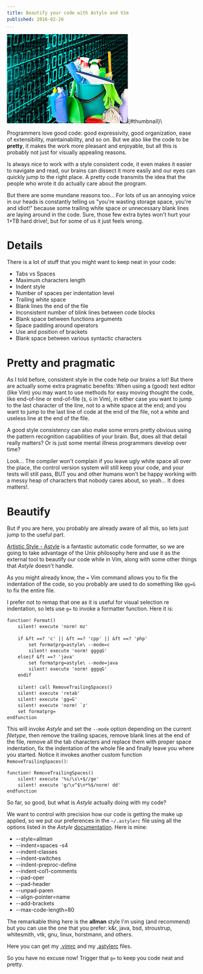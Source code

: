 ```yaml
---
title: Beautify your code with Astyle and Vim
published: 2016-02-26
...
```


![](/img/astyle/thumbnail.png){#thumbnail}\

Programmers love good code: good expressivity, good organization, ease of
extensibility, maintainability, and so on. But we also like the code to be
**pretty**, it makes the work more pleasant and enjoyable, but all this is
probably not just for visually appealing reasons.

Is always nice to work with a style consistent code, it even makes it easier to
navigate and read, our brains can dissect it more easily and our eyes can
quickly jump to the right place. A pretty code transmits the idea that the
people who wrote it do actually care about the program.

But there are some mundane reasons too... For lots of us an annoying voice in
our heads is constantly telling us "you're wasting storage space, you're and
idiot!" because some trailing white space or unnecessary blank lines are laying
around in the code. Sure, those few extra bytes won't hurt your 1+TB hard
drive!, but for some of us it just feels wrong.

<!--more-->

# Details

There is a lot of stuff that you might want to keep neat in your code:

* Tabs vs Spaces
* Maximum characters length
* Indent style
* Number of spaces per indentation level
* Trailing white space
* Blank lines the end of the file
* Inconsistent number of blink lines between code blocks
* Blank space between functions arguments
* Space padding around operators
* Use and position of brackets
* Blank space between various syntactic characters


# Pretty and pragmatic

As I told before, consistent style in the code help our brains a lot! But there
are actually some extra pragmatic benefits: When using a (good) text editor
(like Vim) you may want to use methods for easy moving thought the code, like
end-of-line or end-of-file (`$`, `G` in Vim), in either case you want to jump to
the last character of the line, not to a white space at the end; and you want to
jump to the last line of code at the end of the file, not a white and useless
line at the end of the file.

A good style consistency can also make some errors pretty obvious using the
pattern recognition capabilities of your brain. But, does all that detail really
matters? Or is just some mental illness programmers develop over time?

Look... The compiler won't complain if you leave ugly white space all over the
place, the control version system will still keep your code, and your tests will
still pass, BUT you and other humans won't be happy working with a messy heap of
characters that nobody cares about, so yeah... It does matters!.


# Beautify

But if you are here, you probably are already aware of all this, so lets just
jump to the useful part.

[Artistic Style - Astyle](http://astyle.sourceforge.net/) is a fantastic
automatic code formatter, so we are going to take advantage of the Unix
philosophy here and use it as the external tool to beautify our code while in
Vim, along with some other things that *Astyle* doesn't handle.

As you might already know, the `=` Vim command allows you to fix the indentation
of the code, so you probably are used to do something like `gg=G` to fix the
entire file.

I prefer not to remap that one as it is useful for visual selection re
indentation, so lets use `g=` to invoke a formatter function. Here it is:

```vim
function! Format()
    silent! execute 'norm! mz'

    if &ft ==? 'c' || &ft ==? 'cpp' || &ft ==? 'php'
        set formatprg=astyle\ --mode=c
        silent! execute 'norm! gggqG'
    elseif &ft ==? 'java'
        set formatprg=astyle\ --mode=java
        silent! execute 'norm! gggqG'
    endif

    silent! call RemoveTrailingSpaces()
    silent! execute 'retab'
    silent! execute 'gg=G'
    silent! execute 'norm! `z'
    set formatprg=
endfunction
```


This will invoke *Astyle* and set the `--mode` option depending on the current
*filetype*, then remove the trailing spaces, remove blank lines at the end of
the file, remove all the tab characters and replace them with proper space
indentation, fix the indentation of the whole file and finally leave you where
you started. Notice it invokes another custom function `RemoveTrailingSpaces()`:

```vim
function! RemoveTrailingSpaces()
    silent! execute '%s/\s\+$//ge'
    silent! execute 'g/\v^$\n*%$/norm! dd'
endfunction
```

So far, so good, but what is *Astyle* actually doing with my code?

We want to control with precision how our code is getting the make up applied,
so we put our preferences in the `~/.astylerc` file using all the options listed
in the *Astyle* [documentation](http://astyle.sourceforge.net/astyle.html). Here
is mine:

* --style=allman
* --indent=spaces -s4
* --indent-classes
* --indent-switches
* --indent-preproc-define
* --indent-col1-comments
* --pad-oper
* --pad-header
* --unpad-paren
* --align-pointer=name
* --add-brackets
* --max-code-length=80


The remarkable thing here is the **allman** style I'm using (and recommend) but
you can use the one that you prefer: k&r, java, bsd, stroustrup, whitesmith,
vtk, gnu, linux, horstmann, and others.

Here you can get my
[.vimrc](https://github.com/alx741/dotfiles/blob/master/nvim/.config/nvim/init.vim)
and my
[.astylerc](https://github.com/alx741/dotfiles/blob/master/astyle/.astylerc)
files.

So you have no excuse now! Trigger that `g=` to keep you code neat and pretty.
